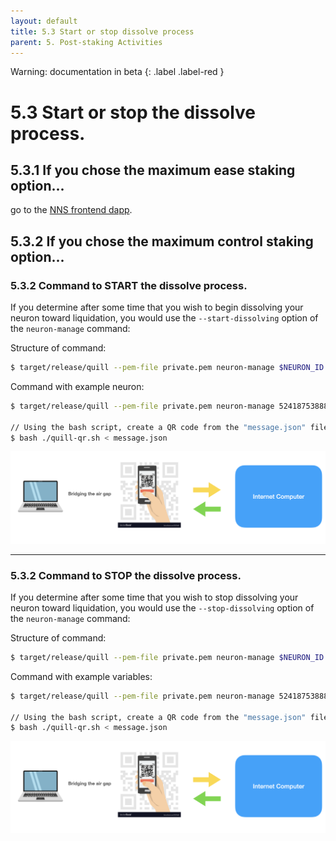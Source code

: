 ```yaml
---
layout: default
title: 5.3 Start or stop dissolve process
parent: 5. Post-staking Activities
---
```

Warning: documentation in beta
{: .label .label-red }

# 5.3 Start or stop the dissolve process.

## 5.3.1 If you chose the **maximum ease staking option**... 

go to the [NNS frontend dapp](https://nns.ic0.app/).

## 5.3.2 If you chose the **maximum control staking option**... 

### 5.3.2 Command to START the dissolve process.

If you determine after some time that you wish to begin dissolving your neuron toward liquidation, you would use the `--start-dissolving` option of the `neuron-manage` command:

Structure of command:
```bash
$ target/release/quill --pem-file private.pem neuron-manage $NEURON_ID --start-dissolving
```

Command with example neuron:
```bash
$ target/release/quill --pem-file private.pem neuron-manage 5241875388871980017 --start-dissolving

// Using the bash script, create a QR code from the "message.json" file created by quill with your message
$ bash ./quill-qr.sh < message.json 
```

![image](../assets/images/qr-code-scan-2.png)

* * *
### 5.3.2 Command to STOP the dissolve process.

If you determine after some time that you wish to stop dissolving your neuron toward liquidation, you would use the `--stop-dissolving` option of the `neuron-manage` command:

Structure of command:
```bash
$ target/release/quill --pem-file private.pem neuron-manage $NEURON_ID --stop-dissolving
```

Command with example variables:
```bash
$ target/release/quill --pem-file private.pem neuron-manage 5241875388871980017 --stop-dissolving

// Using the bash script, create a QR code from the "message.json" file created by quill with your message
$ bash ./quill-qr.sh < message.json 
```

![image](../assets/images/qr-code-scan-2.png)
